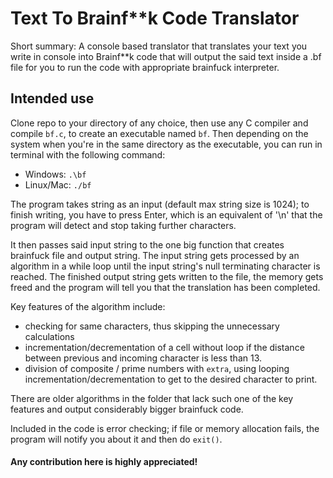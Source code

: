 # Text To Brainf**k Code Translator

Short summary: A console based translator that translates your text you write in console into Brainf**k code that will output the said text inside a .bf file for you to run the code with appropriate brainfuck interpreter.

## Intended use

Clone repo to your directory of any choice, then use any C compiler and compile `bf.c`, to create an executable named `bf`.
Then depending on the system when you're in the same directory as the executable, you can run in terminal with the following command:

- Windows: `.\bf`
- Linux/Mac: `./bf`

The program takes string as an input (default max string size is 1024); to finish writing, you have to press Enter, which is an equivalent of '\n' that the program will detect and stop taking further characters.

It then passes said input string to the one big function that creates brainfuck file and output string. The input string gets processed by an algorithm in a while loop until the input string's null terminating character is reached. The finished output string gets written to the file, the memory gets freed and the program will tell you that the translation has been completed.

Key features of the algorithm include:

- checking for same characters, thus skipping the unnecessary calculations
- incrementation/decrementation of a cell without loop if the distance between previous and incoming character is less than 13.
- division of composite / prime numbers with `extra`, using looping incrementation/decrementation to get to the desired character to print.

There are older algorithms in the folder that lack such one of the key features and output considerably bigger brainfuck code.

Included in the code is error checking; if file or memory allocation fails, the program will notify you about it and then do `exit()`.


#### Any contribution here is highly appreciated! 
